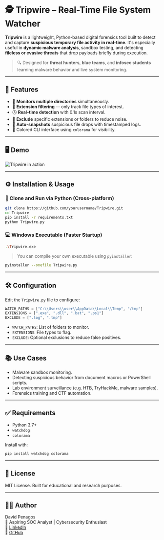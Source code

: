 # 🕵️ Tripwire – Real-Time File System Watcher

**Tripwire** is a lightweight, Python-based digital forensics tool built to detect and capture **suspicious temporary file activity in real-time**. It's especially useful in **dynamic malware analysis**, sandbox testing, and detecting **fileless or evasive threats** that drop payloads briefly during execution.

> 🔍 Designed for **threat hunters**, **blue teams**, and **infosec students** learning malware behavior and live system monitoring.

---

## 🚀 Features

- 📂 **Monitors multiple directories** simultaneously.
- 🧠 **Extension filtering** — only track file types of interest.
- 🕒 **Real-time detection** with 0.1s scan interval.
- 🚫 **Exclude** specific extensions or folders to reduce noise.
- 📸 **Auto-snapshots** suspicious file drops with timestamped logs.
- 🎨 Colored CLI interface using `colorama` for visibility.

---

## 🖥️ Demo

![Tripwire in action](https://github.com/user-attachments/assets/265b1abd-49c2-4613-95af-aa5df3883e17)

---

## ⚙️ Installation & Usage

### 🔧 Clone and Run via Python (Cross-platform)
```bash
git clone https://github.com/yourusername/Tripwire.git
cd Tripwire
pip install -r requirements.txt
python Tripwire.py
```

### 💻 Windows Executable (Faster Startup)
```bash
.\Tripwire.exe
```

> You can compile your own executable using `pyinstaller`:
```bash
pyinstaller --onefile Tripwire.py
```

---

## 🛠️ Configuration

Edit the `Tripwire.py` file to configure:

```python
WATCH_PATHS = ["C:\\Users\\user\\AppData\\Local\\Temp", "/tmp"]
EXTENSIONS = [".exe", ".dll", ".bat", ".ps1"]
EXCLUDE = [".log", ".tmp"]
```

- `WATCH_PATHS`: List of folders to monitor.
- `EXTENSIONS`: File types to flag.
- `EXCLUDE`: Optional exclusions to reduce false positives.

---

## 📚 Use Cases

- Malware sandbox monitoring.
- Detecting suspicious behavior from document macros or PowerShell scripts.
- Lab environment surveillance (e.g. HTB, TryHackMe, malware samples).
- Forensics training and CTF automation.

---

## ✅ Requirements

- Python 3.7+
- `watchdog`  
- `colorama`

Install with:
```bash
pip install watchdog colorama
```

---

## 📄 License

MIT License. Built for educational and research purposes.

---

## 👨‍💻 Author

David Penagos  
💼 Aspiring SOC Analyst | Cybersecurity Enthusiast  
🔗 [LinkedIn](https://www.linkedin.com/in/david-penagos-b30406246)  
🔗 [GitHub](https://github.com/Penachozz)

